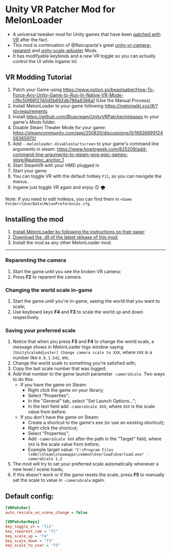 # Unity VR Patcher Mod for MelonLoader

- A universal tweaker mod for Unity games that have been [patched with VR](https://www.notion.so/beastsaber/How-To-Force-Any-Unity-Game-to-Run-In-Native-VR-Mode-cf8c50f66f2740d5b692db786a8386a1) after the fact. 
- This mod is continuation of  @Raicuparta's great [unity-vr-camera-reparent](https://github.com/Raicuparta/unity-vr-camera-reparent) and [unity-scale-adjuster](https://github.com/Raicuparta/unity-scale-adjuster) Mods.
- It has modifyable keybinds and a new VR toggle so you can actually control the UI while ingame lol.

## VR Modding Tutorial

1. Patch your Game using https://www.notion.so/beastsaber/How-To-Force-Any-Unity-Game-to-Run-In-Native-VR-Mode-cf8c50f66f2740d5b692db786a8386a1 (Use the Manual Process)
2. Install MelonLoader to your game following https://melonwiki.xyz/#/?id=requirements
3. Install https://github.com/Bluscream/UnityVRPatcher/releases to your game's Mods folder.
4. Disable Steam Theater Mode for your game: https://steamcommunity.com/app/250820/discussions/0/1692669912408365970/
5. Add `--melonloader.disablestartscreen` to your game's command line arguments in steam: https://www.howtogeek.com/825209/add-command-line-arguments-to-steam-gog-epic-games-store/#autotoc_anchor_1
6. Start SteamVR with your HMD plugged in
7. Start your game
8. You can toggle VR with the default hotkey `F11`, so you can navigate the menus.
9. Ingame just toggle VR again and enjoy 🙃 🌪️
    
Note: If you need to edit hotkeys, you can find them in `<Game Folder>\UserData\MelonPreferences.cfg`

## Installing the mod

1. [Install MelonLoader by following the instructions on their page](https://melonwiki.xyz/#/?id=requirements);
2. [Download the .dll of the latest release of this mod](https://github.com/Bluscream/UnityVRPatcher/releases/latest);
3. Install the mod as any other MelonLoader mod.
<hr>

### Reparenting the camera

1. Start the game until you see the broken VR camera;
2. Press **F2** to reparent the camera.

### Changing the world scale in-game

1. Start the game until you're in-game, seeing the world that you want to scale;
2. Use keyboard keys **F4** and **F3** to scale the world up and down respectively.

### Saving your preferred scale

1. Notice that when you press **F3** and **F4** to change the world scale, a message shows in MelonLoader logs window saying `[UnityScaleAdjuster] Change camera scale to XXX`, where `XXX` is a number like `0.9`, `1.542`, etc.
2. Change the world scale to something you're satisfied with;
3. Copy the last scale number that was logged;
4. Add that number to the game launch parameter `-cameraScale`. Two ways to do this:
   * If you have the game on Steam:
      * Right click the game on your library;
      * Select "Properties";
      * In the "General" tab, select "Set Launch Options...";
      * In the text field add `-cameraScale XXX`, where `XXX` is the scale value from before.
   * If you don't have the game on Steam:
      * Create a shortcut to the game's exe (or use an existing shortcut);
      * Right click the shortcut;
      * Select "Properties";
      * Add `-cameraScale XXX` after the path in the "Target" field, where `XXX` is the scale value from before;
      * Example target value: `"C:\Program Files (x86)\Steam\steamapps\common\Overload\Overload.exe" -cameraScale 1.2`
5. The mod will try to set your preferred scale automatically whenever a new level / scene loads;
6. If this doesn't work or if the game resets the scale, press **F5** to manually set the scale to value in `-cameraScale` again.

## Default config:
```ini
[VRPatcher]
auto_rescale_on_scene_change = false

[VRPatcherKeys]
key_toggle_vr = "f11"
key_reparent_cam = "f2"
key_scale_up = "f4"
key_scale_down = "f3"
key_scale_to_user = "f5"
```
